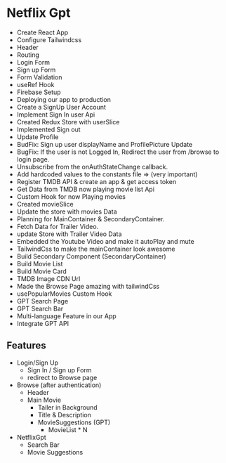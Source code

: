 # Netflix Gpt

- Create React App
- Configure Tailwindcss
- Header
- Routing
- Login Form
- Sign up Form
- Form Validation
- useRef Hook
- Firebase Setup
- Deploying our app to production
- Create a SignUp User Account
- Implement Sign In user Api
- Created Redux Store with userSlice
- Implemented Sign out
- Update Profile
- BudFix: Sign up user displayName and ProfilePicture Update
- BugFix: If the user is not Logged In, Redirect the user from /browse to login page.
- Unsubscribe from the onAuthStateChange callback.
- Add hardcoded values to the constants file => (very important)
- Register TMDB API & create an app & get access token
- Get Data from TMDB now playing movie list Api
- Custom Hook for now Playing movies
- Created movieSlice
- Update the store with movies Data
- Planning for MainContainer & SecondaryContainer.
- Fetch Data for Trailer Video.
- update Store with Trailer Video Data
- Embedded the Youtube Video and make it autoPlay and mute
- TailwindCss to make the mainContainer look awesome
- Build Secondary Component (SecondaryContainer)
- Build Movie List
- Build Movie Card
- TMDB Image CDN Url
- Made the Browse Page amazing with tailwindCss
- usePopularMovies Custom Hook
- GPT Search Page
- GPT Search Bar
- Multi-language Feature in our App
- Integrate GPT API

## Features

- Login/Sign Up
  - Sign In / Sign up Form 
  - redirect to Browse page
- Browse (after authentication)
  - Header
  - Main Movie
    - Tailer in Background
    - Title & Description
    - MovieSuggestions (GPT)
      - MovieList * N
- NetflixGpt
  - Search Bar
  - Movie Suggestions
